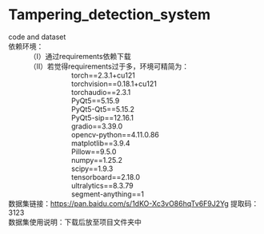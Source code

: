 # Tampering_detection_system
code and dataset<br />
依赖环境：<br />
&emsp;&emsp;&emsp;（Ⅰ）通过requirements依赖下载<br />
&emsp;&emsp;&emsp;（Ⅱ）若觉得requirements过于多，环境可精简为：<br />
&emsp;&emsp;&emsp;&emsp;&emsp;&emsp;&emsp;&emsp;&emsp;torch==2.3.1+cu121<br />
&emsp;&emsp;&emsp;&emsp;&emsp;&emsp;&emsp;&emsp;&emsp;torchvision==0.18.1+cu121<br />
&emsp;&emsp;&emsp;&emsp;&emsp;&emsp;&emsp;&emsp;&emsp;torchaudio==2.3.1<br />
&emsp;&emsp;&emsp;&emsp;&emsp;&emsp;&emsp;&emsp;&emsp;PyQt5==5.15.9<br />
&emsp;&emsp;&emsp;&emsp;&emsp;&emsp;&emsp;&emsp;&emsp;PyQt5-Qt5==5.15.2<br />
&emsp;&emsp;&emsp;&emsp;&emsp;&emsp;&emsp;&emsp;&emsp;PyQt5-sip==12.16.1<br />
&emsp;&emsp;&emsp;&emsp;&emsp;&emsp;&emsp;&emsp;&emsp;gradio==3.39.0<br />
&emsp;&emsp;&emsp;&emsp;&emsp;&emsp;&emsp;&emsp;&emsp;opencv-python==4.11.0.86<br />
&emsp;&emsp;&emsp;&emsp;&emsp;&emsp;&emsp;&emsp;&emsp;matplotlib==3.9.4<br />
&emsp;&emsp;&emsp;&emsp;&emsp;&emsp;&emsp;&emsp;&emsp;Pillow==9.5.0<br />
&emsp;&emsp;&emsp;&emsp;&emsp;&emsp;&emsp;&emsp;&emsp;numpy==1.25.2<br />
&emsp;&emsp;&emsp;&emsp;&emsp;&emsp;&emsp;&emsp;&emsp;scipy==1.9.3<br />
&emsp;&emsp;&emsp;&emsp;&emsp;&emsp;&emsp;&emsp;&emsp;tensorboard==2.18.0<br />
&emsp;&emsp;&emsp;&emsp;&emsp;&emsp;&emsp;&emsp;&emsp;ultralytics==8.3.79<br />
&emsp;&emsp;&emsp;&emsp;&emsp;&emsp;&emsp;&emsp;&emsp;segment-anything==1<br />
数据集链接：https://pan.baidu.com/s/1dKO-Xc3vO86hqTv6F9J2Yg 提取码：3123<br />
数据集使用说明：下载后放至项目文件夹中<br />
